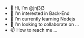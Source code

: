 - 👋 Hi, I’m @jnj3j3
- 👀 I’m interested in Back-End
- 🌱 I’m currently learning Nodejs
- 💞️ I’m looking to collaborate on ...
- 📫 How to reach me ...

<!---
jnj3j3/jnj3j3 is a ✨ special ✨ repository because its `README.md` (this file) appears on your GitHub profile.
You can click the Preview link to take a look at your changes.
--->
